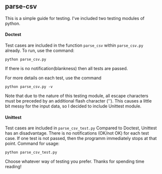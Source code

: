 ## parse-csv

This is a simple guide for testing. I've included two testing modules of python. 

#### Doctest

Test cases are included in the function ``parse_csv`` within ``parse_csv.py`` already. 
To run, use the command: 
	
  	python parse_csv.py

If there is no notification(blankness) then all tests are passed.

For more details on each test, use the command 
	
	python parse_csv.py -v

Note that due to the nature of this testing module, all escape characters must be preceded by an additional
flash character ('\'). This causes a little bit messy for the input data, so I decided to include Unittest module.

#### Unittest

Test cases are included in ``parse_csv_test.py``
Compared to Doctest, Unittest has an disadvantage. There is no notifications (OK/not OK) for each test case.
If one test is not passed, then the programm immediately stops at that point.
Command for usage:
	
	python parse_csv_test.py

Choose whatever way of testing you prefer.
Thanks for spending time reading!
